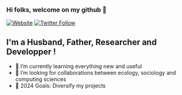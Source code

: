 ### Hi folks, welcome on my github 👋

[![Website](https://img.shields.io/website?down_color=green&down_message=online&style=for-the-badge&up_color=green&up_message=Aurele%20Toussaint&url=https%3A%2F%2Faureletoussaint.github.io%2Fhomepage.html)](https://aureletoussaint.github.io/homepage/)
[![Twitter Follow](https://img.shields.io/twitter/follow/ToussaintAurele?color=blue&label=Twitter&logo=Twitter&style=for-the-badge)](https://twitter.com/ToussaintAurele)

## I'm a Husband, Father, Researcher and Developper !

- 🌱 I’m currently learning everything new and useful
- 👯 I’m looking for collaborations between ecology, sociology and computing sciences 
- 🥅 2024 Goals: Diversify my projects
<br />

